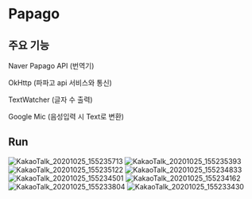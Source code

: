 # Papago

## 주요 기능

Naver Papago API (번역기)

OkHttp (파파고 api 서비스와 통신)

TextWatcher (글자 수 출력)

Google Mic (음성입력 시 Text로 변환)


## Run

![KakaoTalk_20201025_155235713](https://user-images.githubusercontent.com/68982398/97100902-efb1fc00-16db-11eb-9f80-ab73f9fced7f.jpg)
![KakaoTalk_20201025_155235393](https://user-images.githubusercontent.com/68982398/97100918-0c4e3400-16dc-11eb-85d0-daa703967f2d.jpg)
![KakaoTalk_20201025_155235122](https://user-images.githubusercontent.com/68982398/97100919-0eb08e00-16dc-11eb-925c-5c4750bb408f.jpg)
![KakaoTalk_20201025_155234833](https://user-images.githubusercontent.com/68982398/97100920-107a5180-16dc-11eb-895f-702c3ba33502.jpg)
![KakaoTalk_20201025_155234501](https://user-images.githubusercontent.com/68982398/97100921-11ab7e80-16dc-11eb-9b04-fec93a73f4f5.jpg)
![KakaoTalk_20201025_155234162](https://user-images.githubusercontent.com/68982398/97100923-13754200-16dc-11eb-917b-a102e4e6af8f.jpg)
![KakaoTalk_20201025_155233804](https://user-images.githubusercontent.com/68982398/97100924-140dd880-16dc-11eb-8206-2519242db7fd.jpg)
![KakaoTalk_20201025_155233430](https://user-images.githubusercontent.com/68982398/97100925-15d79c00-16dc-11eb-9a92-b596bfc1e9ee.jpg)

